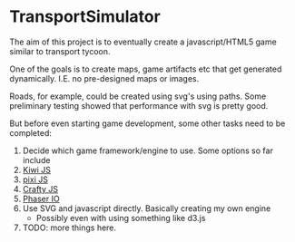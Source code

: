 # TransportSimulator
The aim of this project is to eventually create a javascript/HTML5 game similar to transport tycoon.

One of the goals is to create maps, game artifacts etc that get generated dynamically. I.E. no pre-designed maps or images.

Roads, for example, could be created using svg's using paths. Some preliminary testing showed that performance with svg is pretty good.

But before even starting game development, some other tasks need to be completed:

1. Decide which game framework/engine to use. Some options so far include         
  1. [Kiwi JS](http://www.kiwijs.org/)
  2. [pixi JS](http://www.pixijs.com/) 
  3. [Crafty JS](http://craftyjs.com/) 
  4. [Phaser IO](http://phaser.io/)
  5. Use SVG and javascript directly. Basically creating my own engine 
		- Possibly even with using something like d3.js
2. TODO: more things here.
